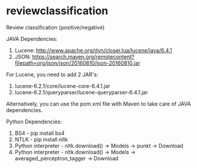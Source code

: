 # reviewclassification

Review classification (positive/negative)

JAVA Dependencies:

1. Lucene: http://www.apache.org/dyn/closer.lua/lucene/java/6.4.1
2. JSON: https://search.maven.org/remotecontent?filepath=org/json/json/20160810/json-20160810.jar

For Lucene, you need to add 2 JAR's:

1. lucene-6.2.1/core/lucene-core-6.4.1.jar
2. lucene-6.2.1/queryparser/lucene-queryparser-6.4.1.jar

Alternatively, you can use the pom.xml file with Maven to take care of JAVA dependencies.

Python Dependencies:

1. BS4 - pip install bs4
2. NTLK - pip install nltk
3. Python interpreter - nltk.download() -> Models -> punkt -> Download
4. Python interpreter - nltk.download() -> Models -> averaged_perceptron_tagger -> Download
